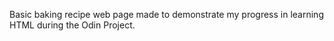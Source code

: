 Basic baking recipe web page made to demonstrate my progress in learning HTML during the Odin Project.